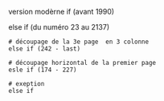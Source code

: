 

version modèrne 
if (avant 1990)

else if (du numéro 23 au 2137)

    # découpage de la 3e page  en 3 colonne
    else if (242 - last)

    # découpage horizontal de la premier page
    esle if (174 - 227)

    # exeption
    else if 

